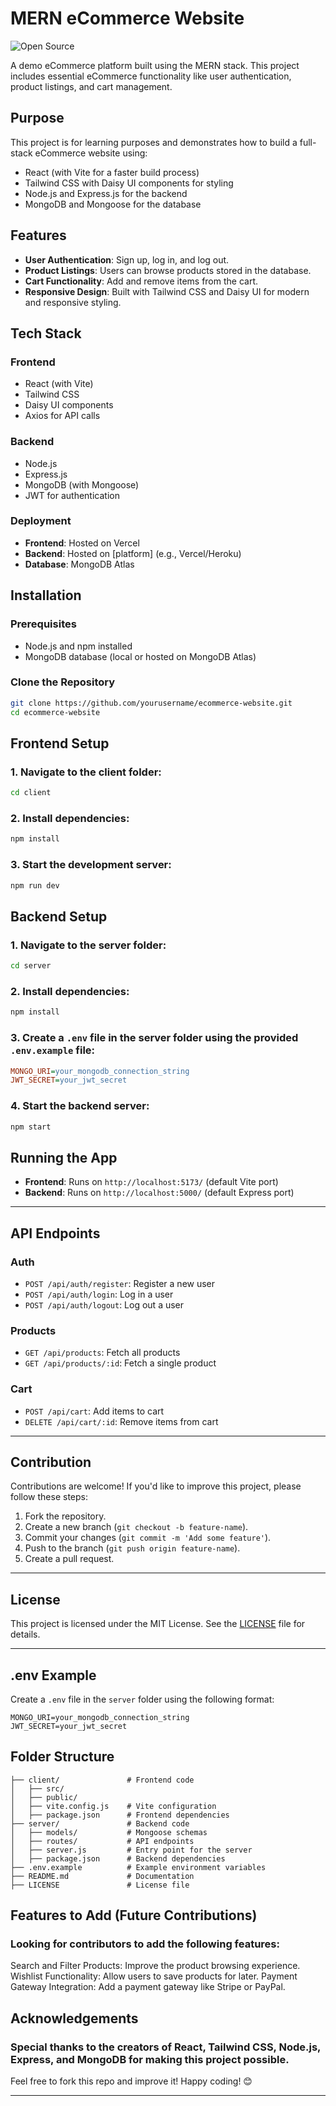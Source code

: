 # MERN eCommerce Website

![Open Source](https://badges.frapsoft.com/os/v1/open-source.svg?v=103)

A demo eCommerce platform built using the MERN stack. This project includes essential eCommerce functionality like user authentication, product listings, and cart management.

## Purpose

This project is for learning purposes and demonstrates how to build a full-stack eCommerce website using:

- React (with Vite for a faster build process)
- Tailwind CSS with Daisy UI components for styling
- Node.js and Express.js for the backend
- MongoDB and Mongoose for the database

## Features

- **User Authentication**: Sign up, log in, and log out.
- **Product Listings**: Users can browse products stored in the database.
- **Cart Functionality**: Add and remove items from the cart.
- **Responsive Design**: Built with Tailwind CSS and Daisy UI for modern and responsive styling.

## Tech Stack

### Frontend

- React (with Vite)
- Tailwind CSS
- Daisy UI components
- Axios for API calls

### Backend

- Node.js
- Express.js
- MongoDB (with Mongoose)
- JWT for authentication

### Deployment

- **Frontend**: Hosted on Vercel
- **Backend**: Hosted on [platform] (e.g., Vercel/Heroku)
- **Database**: MongoDB Atlas

## Installation

### Prerequisites

- Node.js and npm installed
- MongoDB database (local or hosted on MongoDB Atlas)

### Clone the Repository

```bash
git clone https://github.com/yourusername/ecommerce-website.git
cd ecommerce-website
```

## Frontend Setup

### 1. Navigate to the client folder:

```bash
cd client
```

### 2. Install dependencies:

```bash
npm install
```

### 3. Start the development server:

```bash
npm run dev
```

## Backend Setup

### 1. Navigate to the server folder:

```bash
cd server
```

### 2. Install dependencies:

```bash
npm install
```

### 3. Create a `.env` file in the server folder using the provided `.env.example` file:

```ini
MONGO_URI=your_mongodb_connection_string
JWT_SECRET=your_jwt_secret
```

### 4. Start the backend server:

```bash
npm start
```

## Running the App

- **Frontend**: Runs on `http://localhost:5173/` (default Vite port)
- **Backend**: Runs on `http://localhost:5000/` (default Express port)

---

## API Endpoints

### Auth

- `POST /api/auth/register`: Register a new user
- `POST /api/auth/login`: Log in a user
- `POST /api/auth/logout`: Log out a user

### Products

- `GET /api/products`: Fetch all products
- `GET /api/products/:id`: Fetch a single product

### Cart

- `POST /api/cart`: Add items to cart
- `DELETE /api/cart/:id`: Remove items from cart

---

## Contribution

Contributions are welcome! If you'd like to improve this project, please follow these steps:

1. Fork the repository.
2. Create a new branch (`git checkout -b feature-name`).
3. Commit your changes (`git commit -m 'Add some feature'`).
4. Push to the branch (`git push origin feature-name`).
5. Create a pull request.

---

## License

This project is licensed under the MIT License. See the [LICENSE](MIT) file for details.

---

## .env Example

Create a `.env` file in the `server` folder using the following format:

```plaintext
MONGO_URI=your_mongodb_connection_string
JWT_SECRET=your_jwt_secret

```

## Folder Structure

```ecommerce-website/
├── client/               # Frontend code
│   ├── src/
│   ├── public/
│   ├── vite.config.js    # Vite configuration
│   ├── package.json      # Frontend dependencies
├── server/               # Backend code
│   ├── models/           # Mongoose schemas
│   ├── routes/           # API endpoints
│   ├── server.js         # Entry point for the server
│   ├── package.json      # Backend dependencies
├── .env.example          # Example environment variables
├── README.md             # Documentation
├── LICENSE               # License file
```

## Features to Add (Future Contributions)

### Looking for contributors to add the following features:

Search and Filter Products: Improve the product browsing experience.
Wishlist Functionality: Allow users to save products for later.
Payment Gateway Integration: Add a payment gateway like Stripe or PayPal.

## Acknowledgements

### Special thanks to the creators of React, Tailwind CSS, Node.js, Express, and MongoDB for making this project possible.

Feel free to fork this repo and improve it! Happy coding! 😊

---

